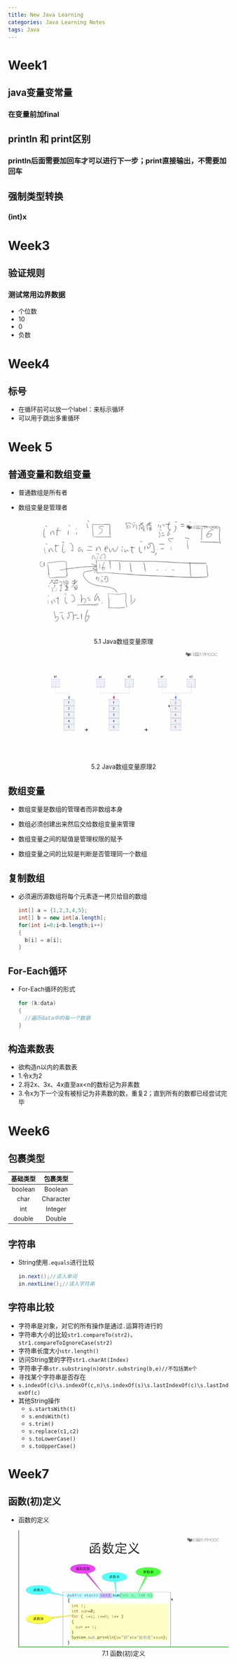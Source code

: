 ```yaml
---
title: New Java Learning
categories: Java Learning Notes
tags: Java
---
```




# Week1

## java变量变常量

### 在变量前加final



## println 和 print区别

### println后面需要加回车才可以进行下一步；print直接输出，不需要加回车



## 强制类型转换

###  (int)x



# Week3

## 验证规则

### 测试常用边界数据

* 个位数
* 10
* 0
* 负数



# Week4

## 标号

* 在循环前可以放一个label：来标示循环
* 可以用于跳出多重循环



# Week 5

## 普通变量和数组变量

* 普通数组是所有者

* 数组变量是管理者


  <center>
      <img src = "https://raw.githubusercontent.com/juedoujiang/PictureBed/main/img/普通变量和数组变量1.png">
      <center>5.1 Java数组变量原理</center>
  </center>

  <center>
      <img src="https://raw.githubusercontent.com/juedoujiang/PictureBed/main/img/普通变量和数组变量2.png">
      <center>5.2 Java数组变量原理2</center>
  </center>


## 数组变量

* 数组变量是数组的管理者而非数组本身

* 数组必须创建出来然后交给数组变量来管理

* 数组变量之间的赋值是管理权限的赋予

* 数组变量之间的比较是判断是否管理同一个数组

## 复制数组

* 必须遍历源数组将每个元素逐一拷贝给目的数组

  ```java
  int[] a = {1,2,3,4,5};
  int[] b = new int[a.length];
  for(int i=0;i<b.length;i++)
  {
  	b[i] = a[i];
  }
  ```

## For-Each循环

* For-Each循环的形式

  ```java
  for (k:data)
  {
  	//遍历data中的每一个数据
  }
  ```


##  构造素数表

* 欲构造n以内的素数表
* 1.令x为2
* 2.将2x、3x、4x直至ax<n的数标记为非素数
* 3.令x为下一个没有被标记为非素数的数，重复2；直到所有的数都已经尝试完毕

# Week6

## 包裹类型

| 基础类型 | 包裹类型  |
| :------: | :-------: |
| boolean  |  Boolean  |
|   char   | Character |
|   int    |  Integer  |
|  double  |  Double   |

## 字符串

* String使用`.equals`进行比较

  ```java
  in.next();//读入单词
  in.nextLine();//读入字符串
  ```

  

## 字符串比较

* 字符串是对象，对它的所有操作是通过`.`运算符进行的
* 字符串大小的比较`str1.compareTo(str2)`、`str1.compareToIgnoreCase(str2)`
* 字符串长度大小`str.length()`
* 访问String里的字符`str1.charAt(Index)`
* 字符串子串`str.substring(n)`or`str.substring(b,e)//不包括第e个`
* 寻找某个字符串是否存在
* `s.indexOf(c)\s.indexOf(c,n)\s.indexOf(s)\s.lastIndexOf(c)\s.lastIndexOf(c)`
* 其他String操作
  * `s.startsWith(t)`
  * `s.endsWith(t)`
  * `s.trim()`
  * `s.replace(c1,c2)`
  * `s.toLowerCase()`
  * `s.toUpperCase()`



# Week7

## 函数(初)定义

* 函数的定义

  <center>
      <img src = "https://raw.githubusercontent.com/juedoujiang/PictureBed/main/img/7.1函数(初)定义.png">
      <center>7.1 函数(初)定义</center>
  </center>

  
